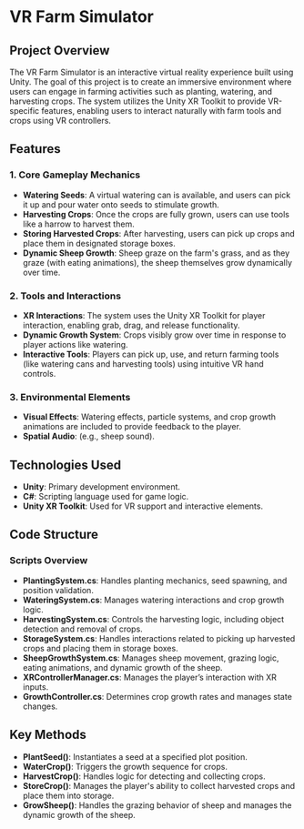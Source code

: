 # VR Farm Simulator

## Project Overview
The VR Farm Simulator is an interactive virtual reality experience built using Unity. The goal of this project is to create an immersive environment where users can engage in farming activities such as planting, watering, and harvesting crops. The system utilizes the Unity XR Toolkit to provide VR-specific features, enabling users to interact naturally with farm tools and crops using VR controllers.

## Features

### 1. Core Gameplay Mechanics
- **Watering Seeds**: A virtual watering can is available, and users can pick it up and pour water onto seeds to stimulate growth.
- **Harvesting Crops**: Once the crops are fully grown, users can use tools like a harrow to harvest them.
- **Storing Harvested Crops**: After harvesting, users can pick up crops and place them in designated storage boxes.
- **Dynamic Sheep Growth**: Sheep graze on the farm's grass, and as they graze (with eating animations), the sheep themselves grow dynamically over time.

### 2. Tools and Interactions
- **XR Interactions**: The system uses the Unity XR Toolkit for player interaction, enabling grab, drag, and release functionality.
- **Dynamic Growth System**: Crops visibly grow over time in response to player actions like watering.
- **Interactive Tools**: Players can pick up, use, and return farming tools (like watering cans and harvesting tools) using intuitive VR hand controls.

### 3. Environmental Elements
- **Visual Effects**: Watering effects, particle systems, and crop growth animations are included to provide feedback to the player.
- **Spatial Audio**: (e.g., sheep sound).

## Technologies Used
- **Unity**: Primary development environment.
- **C#**: Scripting language used for game logic.
- **Unity XR Toolkit**: Used for VR support and interactive elements.

## Code Structure

### Scripts Overview
- **PlantingSystem.cs**: Handles planting mechanics, seed spawning, and position validation.
- **WateringSystem.cs**: Manages watering interactions and crop growth logic.
- **HarvestingSystem.cs**: Controls the harvesting logic, including object detection and removal of crops.
- **StorageSystem.cs**: Handles interactions related to picking up harvested crops and placing them in storage boxes.
- **SheepGrowthSystem.cs**: Manages sheep movement, grazing logic, eating animations, and dynamic growth of the sheep.
- **XRControllerManager.cs**: Manages the player’s interaction with XR inputs.
- **GrowthController.cs**: Determines crop growth rates and manages state changes.

## Key Methods
- **PlantSeed()**: Instantiates a seed at a specified plot position.
- **WaterCrop()**: Triggers the growth sequence for crops.
- **HarvestCrop()**: Handles logic for detecting and collecting crops.
- **StoreCrop()**: Manages the player's ability to collect harvested crops and place them into storage.
- **GrowSheep()**: Handles the grazing behavior of sheep and manages the dynamic growth of the sheep.

